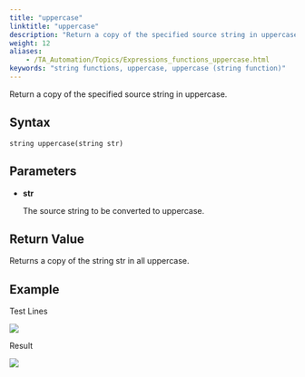 ```yaml
--- 
title: "uppercase"
linktitle: "uppercase"
description: "Return a copy of the specified source string in uppercase."
weight: 12
aliases: 
    - /TA_Automation/Topics/Expressions_functions_uppercase.html
keywords: "string functions, uppercase, uppercase (string function)"
---
```


Return a copy of the specified source string in uppercase.

## Syntax

`string uppercase(string str)`

## Parameters

-   **str**

    The source string to be converted to uppercase.


## Return Value

Returns a copy of the string str in all uppercase.

## Example

Test Lines

![](/images/TA_Automation/Images/automationguide_stringfunction_uppercase_pgm.png)

Result

![](/images/TA_Automation/Images/automationguide_stringfunction_uppercase_res.png)


